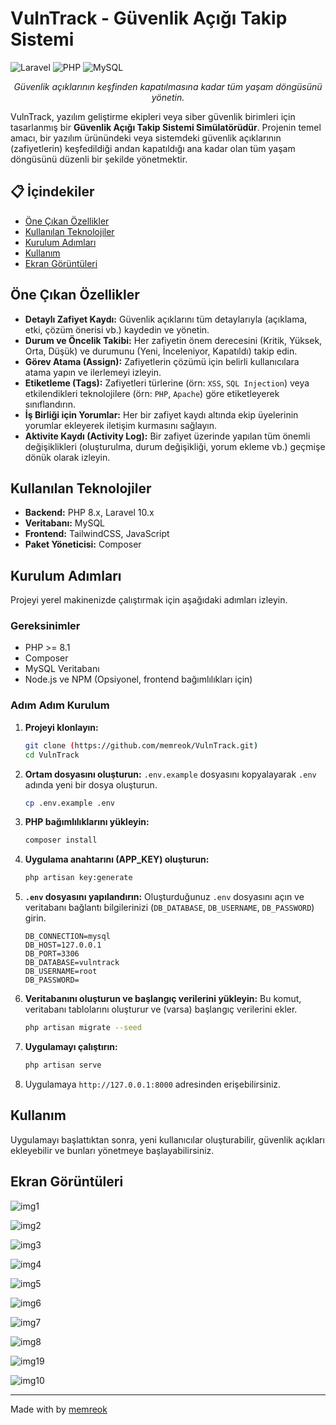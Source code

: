 # VulnTrack - Güvenlik Açığı Takip Sistemi

![Laravel](https://img.shields.io/badge/Laravel-FF2D20?style=for-the-badge&logo=laravel&logoColor=white)
![PHP](https://img.shields.io/badge/PHP-777BB4?style=for-the-badge&logo=php&logoColor=white)
![MySQL](https://img.shields.io/badge/MySQL-4479A1?style=for-the-badge&logo=mysql&logoColor=white)

<p align="center">
  <em>Güvenlik açıklarının keşfinden kapatılmasına kadar tüm yaşam döngüsünü yönetin.</em>
</p>

VulnTrack, yazılım geliştirme ekipleri veya siber güvenlik birimleri için tasarlanmış bir **Güvenlik Açığı Takip Sistemi Simülatörüdür**. Projenin temel amacı, bir yazılım ürünündeki veya sistemdeki güvenlik açıklarının (zafiyetlerin) keşfedildiği andan kapatıldığı ana kadar olan tüm yaşam döngüsünü düzenli bir şekilde yönetmektir.

## 📋 İçindekiler

- [Öne Çıkan Özellikler](#öne-çıkan-özellikler)
- [Kullanılan Teknolojiler](#kullanılan-teknolojiler)
- [Kurulum Adımları](#kurulum-adımları)
- [Kullanım](#kullanım)
- [Ekran Görüntüleri](#ekran-görüntüleri)


##  Öne Çıkan Özellikler

-   **Detaylı Zafiyet Kaydı:** Güvenlik açıklarını tüm detaylarıyla (açıklama, etki, çözüm önerisi vb.) kaydedin ve yönetin.
-   **Durum ve Öncelik Takibi:** Her zafiyetin önem derecesini (Kritik, Yüksek, Orta, Düşük) ve durumunu (Yeni, İnceleniyor, Kapatıldı) takip edin.
-   **Görev Atama (Assign):** Zafiyetlerin çözümü için belirli kullanıcılara atama yapın ve ilerlemeyi izleyin.
-   **Etiketleme (Tags):** Zafiyetleri türlerine (örn: `XSS`, `SQL Injection`) veya etkilendikleri teknolojilere (örn: `PHP`, `Apache`) göre etiketleyerek sınıflandırın.
-   **İş Birliği için Yorumlar:** Her bir zafiyet kaydı altında ekip üyelerinin yorumlar ekleyerek iletişim kurmasını sağlayın.
-   **Aktivite Kaydı (Activity Log):** Bir zafiyet üzerinde yapılan tüm önemli değişiklikleri (oluşturulma, durum değişikliği, yorum ekleme vb.) geçmişe dönük olarak izleyin.

##  Kullanılan Teknolojiler

-   **Backend:** PHP 8.x, Laravel 10.x
-   **Veritabanı:** MySQL
-   **Frontend:** TailwindCSS, JavaScript
-   **Paket Yöneticisi:** Composer

##  Kurulum Adımları

Projeyi yerel makinenizde çalıştırmak için aşağıdaki adımları izleyin.

### Gereksinimler

-   PHP >= 8.1
-   Composer
-   MySQL Veritabanı
-   Node.js ve NPM (Opsiyonel, frontend bağımlılıkları için)

### Adım Adım Kurulum

1.  **Projeyi klonlayın:**
    ```bash
    git clone (https://github.com/memreok/VulnTrack.git)
    cd VulnTrack
    ```

2.  **Ortam dosyasını oluşturun:**
    `.env.example` dosyasını kopyalayarak `.env` adında yeni bir dosya oluşturun.
    ```bash
    cp .env.example .env
    ```

3.  **PHP bağımlılıklarını yükleyin:**
    ```bash
    composer install
    ```

4.  **Uygulama anahtarını (APP_KEY) oluşturun:**
    ```bash
    php artisan key:generate
    ```

5.  **`.env` dosyasını yapılandırın:**
    Oluşturduğunuz `.env` dosyasını açın ve veritabanı bağlantı bilgilerinizi (`DB_DATABASE`, `DB_USERNAME`, `DB_PASSWORD`) girin.
    ```env
    DB_CONNECTION=mysql
    DB_HOST=127.0.0.1
    DB_PORT=3306
    DB_DATABASE=vulntrack
    DB_USERNAME=root
    DB_PASSWORD=
    ```

6.  **Veritabanını oluşturun ve başlangıç verilerini yükleyin:**
    Bu komut, veritabanı tablolarını oluşturur ve (varsa) başlangıç verilerini ekler.
    ```bash
    php artisan migrate --seed
    ```

7.  **Uygulamayı çalıştırın:**
    ```bash
    php artisan serve
    ```

8.  Uygulamaya `http://127.0.0.1:8000` adresinden erişebilirsiniz.

##  Kullanım

Uygulamayı başlattıktan sonra, yeni kullanıcılar oluşturabilir, güvenlik açıkları ekleyebilir ve bunları yönetmeye başlayabilirsiniz.



## Ekran Görüntüleri

![img1](assets/ss1.png)

![img2](assets/ss2.png)

![img3](assets/ss3.png)

![img4](assets/ss4r.png)

![img5](assets/ss5.png)

![img6](assets/ss6.png)

![img7](assets/ss7.png)

![img8](assets/ss8.png)

![img19](assets/ss9.png)

![img10](assets/ss10.png)



---
Made with  by [memreok](https://github.com/memreok)
